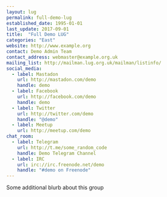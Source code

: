 ```yaml
---
layout: lug
permalink: full-demo-lug
established_date: 1995-01-01
last_update: 2017-09-01
title:  "Full Demo LUG"
categories: "East"
website: http://www.example.org
contact: Demo Admin Team
contact_address: webmaster@example.org.uk
mailing_list: http://mailman.lug.org.uk/mailman/listinfo/
social_media:
  - label: Mastadon
    url: http://mastadon.com/demo
    handle: demo
  - label: Facebook
    url: http://facebook.com/demo
    handle: demo
  - label: Twitter
    url: http://twitter.com/demo
    handle: "@demo"
  - label: Meetup
    url: http://meetup.com/demo
chat_room:
  - label: Telegram
    url: http://t.me/some_random_code
    handle: Demo Telegram Channel
  - label: IRC
    url: irc://irc.freenode.net/demo
    handle: "#demo on Freenode"
---
```

Some additional blurb about this group
